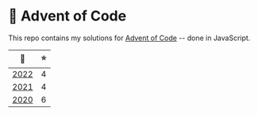 # 🎄 Advent of Code

This repo contains my solutions for [Advent of Code](https://adventofcode.com/) -- done in JavaScript.

|           📅           | ⭐  |
| :--------------------: | :-: |
| [2022](solutions/2022) |  4  |
| [2021](solutions/2021) |  4  |
| [2020](solutions/2020) |  6  |
